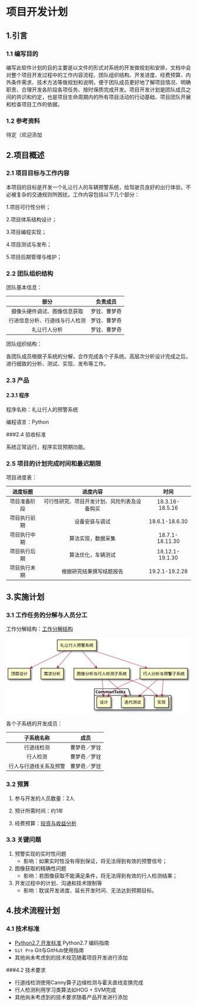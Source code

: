 # 项目开发计划

## 1.引言

### 1.1 编写目的

编写此软件计划的目的主要是以文件的形式对系统的开发做规划和安排，文档中会对整个项目开发过程中的工作内容流程、团队组织结构、开发进度、经费预算、内外条件需求、技术方法等做规划和说明，便于团队成员更好地了解项目情况、明确职责、合理开发各阶段各项任务、按时保质完成开发。项目开发计划是团队成员之间的共识和约定，也是项目生命周期内的所有项目活动的行动基础、项目团队开展和检查项目工作的依据。

### 1.2 参考资料

待定（欢迎添加

## 2.项目概述

### 2.1 项目目标与工作内容

本项目的目标是开发一个礼让行人的车辆预警系统，给驾驶员良好的出行体验，不必被复杂的交通规则所困扰。工作内容包括以下几个部分：

1.项目可行性分析；

2.项目体系结构设计；

3.项目编程实现；

4.项目测试与发布；

5.项目后期管理与维护；

### 2.2 团队组织结构

团队基本信息：

|              部分              |   负责成员   |
| :----------------------------: | :----------: |
|  摄像头硬件调试、图像信息获取  | 罗铨、曹梦奇 |
| 行进信息分析、行道线与行人检测 | 罗铨、曹梦奇 |
|          礼让行人分析          | 罗铨、曹梦奇 |

团队组织结构：

各团队成员根据子系统的分解，合作完成各个子系统。高层次分析设计完成之后，进行细致的分析、测试、实现、发布等工作。

### 2.3 产品

#### 2.3.1 程序

程序名称：礼让行人的预警系统

编程语言：Python

###2.4 验收标准

系统正常运行，程序实现预期功能。

### 2.5 项目的计划完成时间和最迟期限

项目进度表：

|   进度标题   |                   进度内容                   |      时间       |
| :----------: | :------------------------------------------: | :-------------: |
| 项目准备阶段 | 可行性研究、项目开发计划、风险列表及设备购买 | 18.3.16-18.5.16 |
| 项目执行前期 |                设备安装与调试                | 18.6.1-18.6.30  |
| 项目执行中期 |              算法实现，数据采集              | 18.7.1-18.11.30 |
| 项目执行后期 |              算法优化，车辆测试              | 18.12.1-19.1.30 |
| 项目执行末期 |           根据研究结果撰写结题报告           | 19.2.1-19.2.28  |

## 3.实施计划

### 3.1 工作任务的分解与人员分工

工作分解结构：[工作分解结构](https://github.com/CV-PrewarningSystem/CV/blob/master/DOC/%E9%A1%B9%E7%9B%AE%E5%BC%80%E5%8F%91%E8%AE%A1%E5%88%92.svg)

![工作分解结构](./项目开发计划.svg)

各个子系统的开发成员：

|       子系统名称       |     成员     |
| :--------------------: | :----------: |
|       行道线检测       | 曹梦奇／罗铨 |
|        行人检测        | 曹梦奇／罗铨 |
| 行人与行道线关系及预警 | 曹梦奇／罗铨 |

### 3.2 预算

1. 参与开发的人员数量：2人


2. 预计所需时间：约1年
3. 经费预算：[投资与收益分析](https://github.com/CV-PrewarningSystem/CV/blob/master/DOC/%E5%8F%AF%E8%A1%8C%E6%80%A7%E5%88%86%E6%9E%90.md#6%E6%8A%95%E8%B5%84%E5%8F%8A%E6%95%88%E7%9B%8A%E5%88%86%E6%9E%90)

### 3.3 关键问题

1. 预警实现的实时性问题
   * 影响：如果实时性没有得到保证，将无法得到有效的预警信号；
2. 图像获取的精确性问题
   * 影响：若图像获取不能满足条件，将无法得到有效的行人检测结果；
3. 开发过程中的计划、沟通和技术限制等
   * 影响：耽误开发进度、延长开发时间、无法达到预期目标。

## 4.技术流程计划

### 4.1 技术标准

* [Python2.7 开发标准](https://www.python.org/doc/) Python2.7 编码指南
* `Git Pro` Git与GitHub使用指南
* 其他尚未考虑到的技术规范随着项目开发进行添加

###4.2 技术要求

* 行道线检测使用Canny算子边缘检测与霍夫直线变换完成
* 行人检测利用学习类算法如HOG + SVM完成
* 其他尚未考虑到的技术要求随着产品开发进行添加



